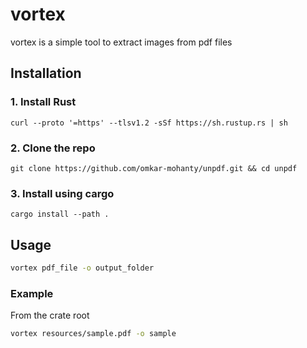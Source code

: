 
# vortex

vortex is a simple tool to extract images from pdf files 

## Installation

### 1. Install Rust
```
curl --proto '=https' --tlsv1.2 -sSf https://sh.rustup.rs | sh 
````

### 2. Clone the repo
```
git clone https://github.com/omkar-mohanty/unpdf.git && cd unpdf
```
### 3. Install using cargo
```
cargo install --path .
```

## Usage

```bash
vortex pdf_file -o output_folder
```

### Example
From the crate root

```bash
vortex resources/sample.pdf -o sample 
```
